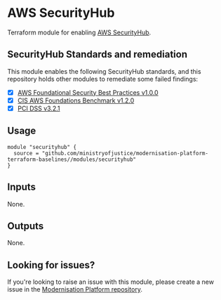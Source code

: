 # AWS SecurityHub

Terraform module for enabling [AWS SecurityHub](https://aws.amazon.com/security-hub/).

## SecurityHub Standards and remediation
This module enables the following SecurityHub standards, and this repository holds other modules to remediate some failed findings:
- [x] [AWS Foundational Security Best Practices v1.0.0](AWS.md)
- [x] [CIS AWS Foundations Benchmark v1.2.0](CIS.md)
- [x] [PCI DSS v3.2.1](PCI.md)

## Usage

```
module "securityhub" {
  source = "github.com/ministryofjustice/modernisation-platform-terraform-baselines//modules/securityhub"
}
```

## Inputs
None.

## Outputs
None.

## Looking for issues?
If you're looking to raise an issue with this module, please create a new issue in the [Modernisation Platform repository](https://github.com/ministryofjustice/modernisation-platform/issues).
